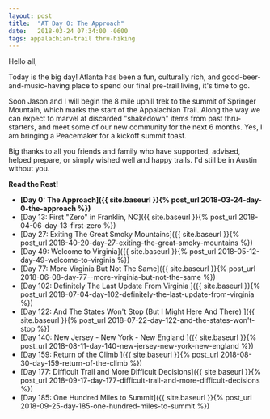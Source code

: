 ```yaml
---
layout: post
title:  "AT Day 0: The Approach"
date:   2018-03-24 07:34:00 -0600
tags: appalachian-trail thru-hiking
---
```


Hello all,

Today is the big day!
Atlanta has been a fun, culturally rich, and good-beer-and-music-having place to spend our final pre-trail living, it's time to go.

Soon Jason and I will begin the 8 mile uphill trek to the summit of Springer Mountain, which marks the start of the Appalachian Trail. Along the way we can expect to marvel at discarded "shakedown" items from past thru-starters, and meet some of our new community for the next 6 months. Yes, I am bringing a Peacemaker for a kickoff summit toast.

Big thanks to all you friends and family who have supported, advised, helped prepare, or simply wished well and happy trails. I'd still be in Austin without you.

**Read the Rest!**

- **[Day 0: The Approach]({{ site.baseurl }}{% post_url 2018-03-24-day-0-the-approach %})**
- [Day 13: First "Zero" in Franklin, NC]({{ site.baseurl }}{% post_url 2018-04-06-day-13-first-zero %})
- [Day 27: Exiting The Great Smoky Mountains]({{ site.baseurl }}{% post_url 2018-40-20-day-27-exiting-the-great-smoky-mountains %})
- [Day 49: Welcome to Virginia]({{ site.baseurl }}{% post_url 2018-05-12-day-49-welcome-to-virginia %})
- [Day 77: More Virginia But Not The Same]({{ site.baseurl }}{% post_url 2018-06-08-day-77--more-virginia-but-not-the-same %})
- [Day 102: Definitely The Last Update From Virginia ]({{ site.baseurl }}{% post_url 2018-07-04-day-102-definitely-the-last-update-from-virginia %})
- [Day 122: And The States Won't Stop (But I Might Here And There) ]({{ site.baseurl }}{% post_url 2018-07-22-day-122-and-the-states-won't-stop %})
- [Day 140: New Jersey - New York - New England ]({{ site.baseurl }}{% post_url 2018-08-11-day-140-new-jersey-new-york-new-england %})
- [Day 159: Return of the Climb ]({{ site.baseurl }}{% post_url 2018-08-30-day-159-return-of-the-climb %})
- [Day 177: Difficult Trail and More Difficult Decisions]({{ site.baseurl }}{% post_url 2018-09-17-day-177-difficult-trail-and-more-difficult-decisions %})
- [Day 185: One Hundred Miles to Summit]({{ site.baseurl }}{% post_url 2018-09-25-day-185-one-hundred-miles-to-summit %})
